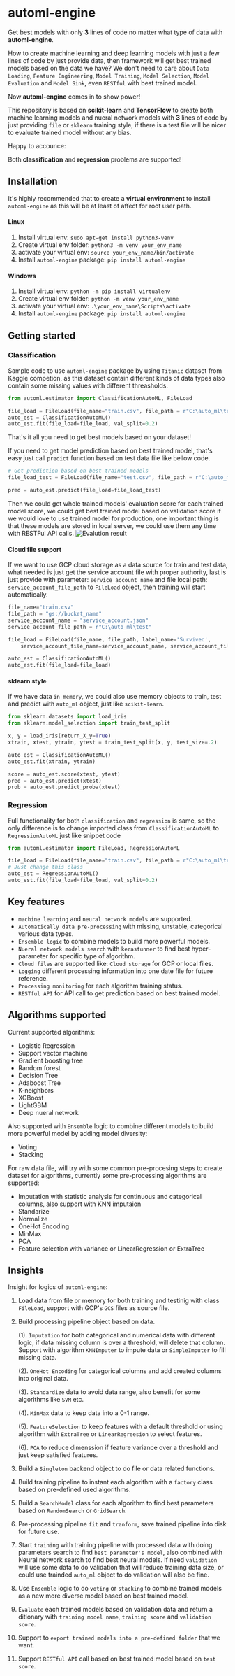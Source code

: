 # automl-engine


Get best models with only **3** lines of code no matter what type of data with **automl-engine**.

How to create machine learning and deep learning models with just a few lines of code by just provide data, then framework will get best trained models based on the data we have? We don't need to care about `Data Loading`, `Feature Engineering`, `Model Training`, `Model Selection`, `Model Evaluation` and `Model Sink`, even `RESTful` with best trained model. 

Now **automl-engine** comes in to show power!

This repository is based on **scikit-learn** and **TensorFlow** to create both machine learning models and nueral network models with **3** lines of code by just providing `file` or `sklearn` training style, if there is a test file will be nicer to evaluate trained model without any bias.

Happy to accounce:

Both **classification** and **regression** problems are supported!

## Installation


It's highly recommended that to create a **virtual environment** to install `automl-engine` as this will be at least of affect for root user path.

#### Linux

1. Install virtual env: `sudo apt-get install python3-venv`
2. Create virtual env folder: `python3 -m venv your_env_name`
3. activate your virtual env: `source your_env_name/bin/activate`
4. Install `automl-engine` package: `pip install automl-engine`


#### Windows

1. Install virtual env: `python -m pip install virtualenv`
2. Create virtual env folder: `python -m venv your_env_name`
3. activate your virtual env: `.\your_env_name\Scripts\activate`
4. Install `automl-engine` package: `pip install automl-engine`


## Getting started


### Classification


Sample code to use `automl-engine` package by using `Titanic` dataset from Kaggle competion, as this dataset contain different kinds of data types also contain some missing values with different threasholds.

```python
from automl.estimator import ClassificationAutoML, FileLoad

file_load = FileLoad(file_name="train.csv", file_path = r"C:\auto_ml\test", label_name='Survived')
auto_est = ClassificationAutoML()
auto_est.fit(file_load=file_load, val_split=0.2)
```

That's it all you need to get best models based on your dataset!

If you need to get model prediction based on best trained model, that's easy just call `predict` function based on test data file like bellow code.

```python
# Get prediction based on best trained models
file_load_test = FileLoad(file_name="test.csv", file_path = r"C:\auto_ml\test")

pred = auto_est.predict(file_load=file_load_test)
```

Then we could get whole trained models' evaluation score for each trained model score, we could get best trained model based on validation score if we would love to use trained model for production, one important thing is that these models are stored in local server, we could use them any time with RESTFul API calls.
![Evalution result](https://github.com/lugq1990/automl-engine/blob/master/static_files/diff_model_score.png?raw=true)
    
#### Cloud file support


If we want to use GCP cloud storage as a data source for train and test data, what needed is just get the service account file with proper authority, last is just provide with parameter: `service_account_name` and file local path: `service_account_file_path` to `FileLoad` object, then training will start automatically.

```python
file_name="train.csv"
file_path = "gs://bucket_name"
service_account_name = "service_account.json"
service_account_file_path = r"C:\auto_ml\test"

file_load = FileLoad(file_name, file_path, label_name='Survived', 
    service_account_file_name=service_account_name, service_account_file_path=service_account_file_path)

auto_est = ClassificationAutoML()
auto_est.fit(file_load=file_load)
```

#### sklearn style


If we have data `in memory`, we could also use memory objects to train, test and predict with `auto_ml` object, just like `scikit-learn`.

```python
from sklearn.datasets import load_iris
from sklearn.model_selection import train_test_split

x, y = load_iris(return_X_y=True)
xtrain, xtest, ytrain, ytest = train_test_split(x, y, test_size=.2)

auto_est = ClassificationAutoML()
auto_est.fit(xtrain, ytrain)

score = auto_est.score(xtest, ytest)
pred = auto_est.predict(xtest)
prob = auto_est.predict_proba(xtest)
```

### Regression

Full functionality for both `classification` and `regression` is same, so the only difference is to change imported class from `ClassificationAutoML` to `RegressionAutoML` just like snippet code

```python
from automl.estimator import FileLoad, RegressionAutoML

file_load = FileLoad(file_name="train.csv", file_path = r"C:\auto_ml\test", label_name="label")
# Just change this class
auto_est = RegressionAutoML()
auto_est.fit(file_load=file_load, val_split=0.2)
```

## Key features

 - `machine learning` and `neural network models` are supported.
 - `Automatically data pre-processing` with missing, unstable, categorical various data types.
 - `Ensemble logic` to combine models to build more powerful models.
 - `Nueral network models search` with `kerastunner` to find best hyper-parameter for specific type of algorithm.
 - `Cloud files` are supported like: `Cloud storage` for GCP or local files.
 - `Logging` different processing information into one date file for future reference.
 - `Processing monitoring` for each algorithm training status.
 - `RESTful API` for API call to get prediction based on best trained model.


## Algorithms supported

Current supported algorithms:
 - Logistic Regression
 - Support vector machine
 - Gradient boosting tree
 - Random forest
 - Decision Tree
 - Adaboost Tree
 - K-neighbors
 - XGBoost
 - LightGBM
 - Deep nueral network

Also supported with `Ensemble` logic to combine different models to build more powerful model by adding model diversity:
 - Voting
 - Stacking

For raw data file, will try with some common pre-procesing steps to create dataset for algorithms, currently some pre-processing algorithms are supported:
 - Imputation with statistic analysis for continuous and categorical columns, also support with KNN imputaion
 - Standarize
 - Normalize 
 - OneHot Encoding
 - MinMax
 - PCA
 - Feature selection with variance or LinearRegression or ExtraTree


## Insights

Insight for logics of `automl-engine`:
    
1. Load data from file or memory for both training and testinig with class `FileLoad`, support with GCP's `GCS` files as source file.
2. Build processing pipeline object based on data.
    
    (1). `Imputation` for both categorical and numerical data with different logic, if data missing column is over a threshold, will delete that column. Support with algorithm `KNNImputer` to impute data or `SimpleImputer` to fill missing data.
    
    (2). `OneHot Encoding` for categorical columns and add created columns into original data.
    
    (3). `Standardize` data to avoid data range, also benefit for some algorithms like `SVM` etc.
    
    (4). `MinMax` data to keep data into a 0-1 range.
    
    (5). `FeatureSelection` to keep features with a default threshold or using algorithm with `ExtraTree` or `LinearRegreesion` to select features.
    
    (6). `PCA` to reduce dimenssion if feature variance over a threshold and just keep satisfied features.

3. Build a `Singleton` backend object to do file or data related functions.
4. Build training pipeline to instant each algorithm with a `factory` class based on pre-defined used algorithms.
5. Build a `SearchModel` class for each algorithm to find best parameters based on `RandomSearch` or `GridSearch`.
6. Pre-processing pipeline `fit` and `tranform`, save trained pipeline into disk for future use.
7. Start `training` with training pipeline with processed data with doing parameters search to find `best parameter's model`, also combined with Neural network search to find best neural models. If need `validation` will use some data to do validation that will reduce training data size, or could use trainded `auto_ml` object to do validation will also be fine.
8. Use `Ensemble` logic to do `voting` or `stacking` to combine trained models as a new more diverse model based on best trained model.
9.  `Evaluate` each trained models based on validation data and return a ditionary with `training model name`, `training score` and `validation score`.
10.  Support to `export trained models into a pre-defined folder` that we want.
11.  Support `RESTful API` call based on best trained model based on `test score`.
